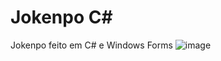 # Jokenpo C#
Jokenpo feito em C# e Windows Forms
![image](https://github.com/Rafael-FerreiraM/JokenpoC-/assets/101290871/fa6a851b-2031-4747-899a-43360045cfdf)

